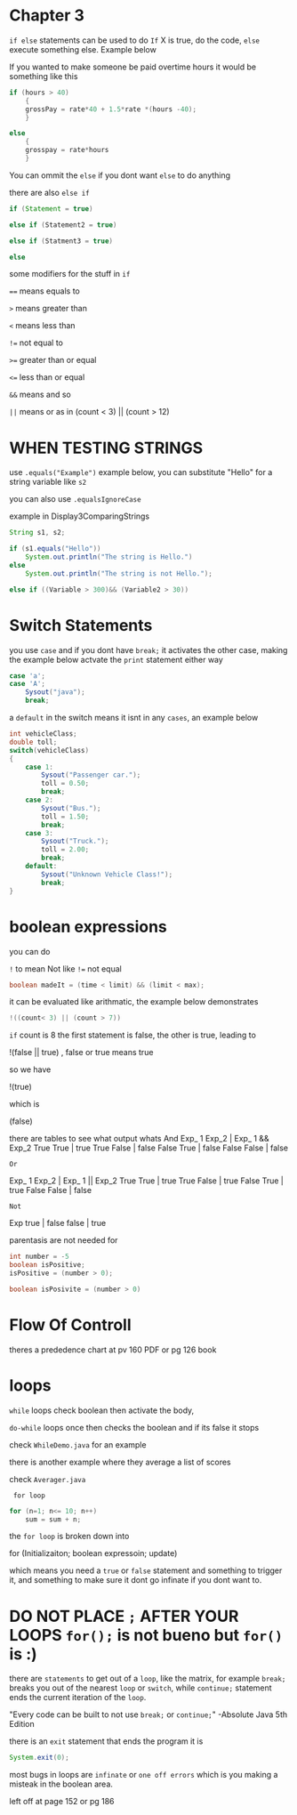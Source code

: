 # Chapter 3

`if else` statements can be used to do `If` X is true, do the code, `else` execute something else. Example below

If you wanted to make someone be paid overtime hours it would be something like this
```java
if (hours > 40)
    {
    grossPay = rate*40 + 1.5*rate *(hours -40);
    }

else
    {
    grosspay = rate*hours
    }

```

You can ommit the `else` if you dont want `else` to do anything

there are also `else if`

```java
if (Statement = true)

else if (Statement2 = true)

else if (Statment3 = true)

else
```

some modifiers for the stuff in `if`

`==` means equals to

`>` means greater than

`<` means less than

`!=` not equal to

`>=` greater than or equal

`<=` less than or equal

`&&` means and so

`||` means or as in (count < 3) || (count > 12)

# WHEN TESTING STRINGS

use `.equals("Example")` example below, you can substitute "Hello" for a string variable like `s2`

you can also use `.equalsIgnoreCase`

example in Display3ComparingStrings

```java
String s1, s2;

if (s1.equals("Hello"))
    System.out.println("The string is Hello.")
else
    System.out.println("The string is not Hello.");
```
```java
else if ((Variable > 300)&& (Variable2 > 30))
```

# Switch Statements

you use `case` and if you dont have `break;` it activates the other case, making the example below actvate the `print` statement either way

```java
case 'a';
case 'A';
    Sysout("java");
    break;
```
a `default` in the switch means it isnt in any `cases`, an example below

```java
int vehicleClass;
double toll;
switch(vehicleClass)
{
    case 1:
        Sysout("Passenger car.");
        toll = 0.50;
        break;
    case 2:
        Sysout("Bus.");
        toll = 1.50;
        break;
    case 3:
        Sysout("Truck.");
        toll = 2.00;
        break;
    default:
        Sysout("Unknown Vehicle Class!");
        break;
}
```
# boolean expressions

you can do 

`!` to mean Not like `!=` not equal

``` java
boolean madeIt = (time < limit) && (limit < max);
```

it can be evaluated like arithmatic, the example below demonstrates

```java
!((count< 3) || (count > 7))
```
`if` count is 8 the first statement is false, the other is true, leading to

!(false || true) , false or true means true

so we have

!(true)

which is

(false)

there are tables to see what output whats
    And
Exp_ 1  Exp_2 | Exp_ 1 && Exp_2
True    True  | true
True    False | false
False   True  | false
False   False | false

    Or
Exp_ 1  Exp_2 | Exp_ 1 || Exp_2
True    True  | true
True    False | true
False   True  | true
False   False | false

    Not
Exp
true | false
false | true

parentasis are not needed for
```java
int number = -5
boolean isPositive;
isPositive = (number > 0);

boolean isPosivite = (number > 0)

```
# Flow Of Controll

theres a prededence chart at pv 160 PDF or pg 126 book

# loops
`while` loops check boolean then activate the body,

`do-while` loops once then checks the boolean and if its false it stops


check `WhileDemo.java` for an example

there is another example
where they average a list of scores

check `Averager.java` 

` for loop` 
```java
for (n=1; n<= 10; n++)
    sum = sum + n;
```

the `for loop` is broken down into

for (Initializaiton; boolean expressoin; update)

which means you need a `true` or `false` statement and something to trigger it, and something to make sure it dont go infinate if you dont want to.

# DO NOT PLACE `;` AFTER YOUR LOOPS `for();` is not bueno but `for()` is :)

there are `statements` to get out of a `loop`, like the matrix, for example `break;` breaks you out of the nearest `loop` or `switch`, while `continue;` statement ends the current iteration of the `loop`.

"Every code can be built to not use `break;` or `continue;`" -Absolute Java 5th Edition

there is an `exit` statement that ends the program it is

```java
System.exit(0);
```

most bugs in loops are `infinate` or `one off errors` which is you making a misteak in the boolean area.




left off at page 152 or pg 186